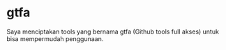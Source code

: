 # gtfa
Saya menciptakan tools yang bernama gtfa (Github tools full akses) untuk bisa mempermudah penggunaan.
